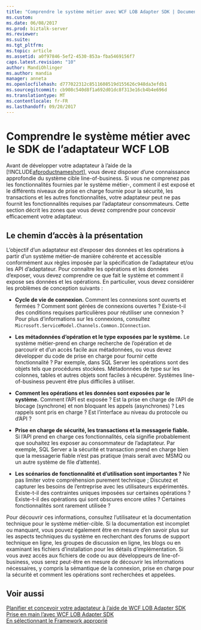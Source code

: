 ```yaml
---
title: "Comprendre le système métier avec WCF LOB Adapter SDK | Documents Microsoft"
ms.custom: 
ms.date: 06/08/2017
ms.prod: biztalk-server
ms.reviewer: 
ms.suite: 
ms.tgt_pltfrm: 
ms.topic: article
ms.assetid: a0f97846-5ef2-4530-853a-fba5469156f7
caps.latest.revision: "10"
author: MandiOhlinger
ms.author: mandia
manager: anneta
ms.openlocfilehash: d777022312c8511608519d155626c948da3efdb1
ms.sourcegitcommit: cb908c540d8f1a692d01dc8f313e16cb4b4e696d
ms.translationtype: MT
ms.contentlocale: fr-FR
ms.lasthandoff: 09/20/2017
---
```

# <a name="understand-the-lob-system-with-the-wcf-lob-adapter-sdk"></a>Comprendre le système métier avec le SDK de l’adaptateur WCF LOB
Avant de développer votre adaptateur à l’aide de la [!INCLUDE[afproductnameshort](../../includes/afproductnameshort-md.md)], vous devez disposer d’une connaissance approfondie du système cible line-of-business. Si vous ne comprenez pas les fonctionnalités fournies par le système métier-, comment il est exposé et le différents niveaux de prise en charge fournie pour la sécurité, les transactions et les autres fonctionnalités, votre adaptateur peut ne pas fournit les fonctionnalités requises par l’adaptateur consommateurs. Cette section décrit les zones que vous devez comprendre pour concevoir efficacement votre adaptateur.  
  
## <a name="the-path-to-understanding"></a>Le chemin d’accès à la présentation  
 L’objectif d’un adaptateur est d’exposer des données et les opérations à partir d’un système métier-de manière cohérente et accessible conformément aux règles imposée par la spécification de l’adaptateur et/ou les API d’adaptateur. Pour connaître les opérations et les données d’exposer, vous devez comprendre ce que fait le système et comment il expose ses données et les opérations. En particulier, vous devez considérer les problèmes de conception suivants :  
  
-   **Cycle de vie de connexion.** Comment les connexions sont ouverts et fermées ? Comment sont gérées de connexions ouvertes ? Existe-t-il des conditions requises particulières pour réutiliser une connexion ? Pour plus d’informations sur les connexions, consultez `Microsoft.ServiceModel.Channels.Common.IConnection`.  
  
-   **Les métadonnées d’opération et le type exposées par le système.** Le système métier-prend en charge recherche de l’opération et de parcourir et d’un accès facile aux métadonnées, ou vous devez développer du code de prise en charge pour fournir cette fonctionnalité ? Par exemple, dans SQL Server les opérations sont des objets tels que procédures stockées. Métadonnées de type sur les colonnes, tables et autres objets sont faciles à récupérer. Systèmes line-of-business peuvent être plus difficiles à utiliser.  
  
-   **Comment les opérations et les données sont exposées par le système.** Comment l’API est exposée ? Est la prise en charge de l’API de blocage (synchrone) et non bloquant les appels (asynchrones) ? Les rappels sont pris en charge ? Est l’interface au niveau du protocole ou d’API ?  
  
-   **Prise en charge de sécurité, les transactions et la messagerie fiable.** Si l’API prend en charge ces fonctionnalités, cela signifie probablement que souhaitez les exposer au consommateur de l’adaptateur. Par exemple, SQL Server a la sécurité et transaction prend en charge bien que la messagerie fiable n’est pas pratique (mais serait avec MSMQ ou un autre système de file d’attente).  
  
-   **Les scénarios de fonctionnalité et d’utilisation sont importantes ?** Ne pas limiter votre compréhension purement technique ; Discutez et capturer les besoins de l’entreprise avec les utilisateurs expérimentés. Existe-t-il des contraintes uniques imposées sur certaines opérations ? Existe-t-il des opérations qui sont obscures encore utiles ? Certaines fonctionnalités sont rarement utilisée ?  
  
 Pour découvrir ces informations, consultez l’utilisateur et la documentation technique pour le système métier-cible. Si la documentation est incomplet ou manquant, vous pouvez également être en mesure d’en savoir plus sur les aspects techniques du système en recherchant des forums de support technique en ligne, les groupes de discussion en ligne, les blogs ou en examinant les fichiers d’installation pour les détails d’implémentation. Si vous avez accès aux fichiers de code ou aux développeurs de line-of-business, vous serez peut-être en mesure de découvrir les informations nécessaires, y compris la sémantique de la connexion, prise en charge pour la sécurité et comment les opérations sont recherchées et appelées.  
  
## <a name="see-also"></a>Voir aussi  
 [Planifier et concevoir votre adaptateur à l’aide de WCF LOB Adapter SDK](../../adapters-and-accelerators/wcf-lob-adapter-sdk/plan-and-design-your-adapter-using-the-wcf-lob-adapter-sdk.md)   
 [Prise en main l’avec WCF LOB Adapter SDK](../../adapters-and-accelerators/wcf-lob-adapter-sdk/get-started-with-the-with-the-wcf-lob-adapter-sdk.md)   
 [En sélectionnant le Framework approprié](https://msdn.microsoft.com/library/bb798089.aspx)